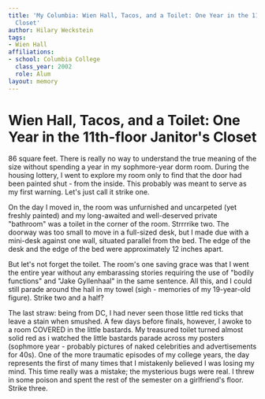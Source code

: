```yaml
---
title: 'My Columbia: Wien Hall, Tacos, and a Toilet: One Year in the 11th-floor Janitor''s
  Closet'
author: Hilary Weckstein
tags:
- Wien Hall
affiliations:
- school: Columbia College
  class_year: 2002
  role: Alum
layout: memory
---
```


# Wien Hall, Tacos, and a Toilet: One Year in the 11th-floor Janitor's Closet

86 square feet. There is really no way to understand the true meaning of the size without spending a year in my sophmore-year dorm room. During the housing lottery, I went to explore my room only to find that the door had been painted shut - from the inside. This probably was meant to serve as my first warning. Let's just call it strike one.

On the day I moved in, the room was unfurnished and uncarpeted (yet freshly painted) and my long-awaited and well-deserved private "bathroom" was a toilet in the corner of the room. Strrrrike two. The doorway was too small to move in a full-sized desk, but I made due with a mini-desk against one wall, situated parallel from the bed. The edge of the desk and the edge of the bed were approximately 12 inches apart.

But let's not forget the toilet. The room's one saving grace was that I went the entire year without any embarassing stories requiring the use of  "bodily functions" and "Jake Gyllenhaal" in the same sentence. All this, and I could still parade around the hall in my towel (sigh - memories of my 19-year-old figure). Strike two and a half?

The last straw: being from DC, I had never seen those little red ticks that leave a stain when smushed. A few days before finals, however, I awoke to a room COVERED in the little bastards. My treasured toilet turned almost solid red as i watched the little bastards parade across my posters (sophmore year - probably pictures of naked celebrities and advertisements for 40s). One of the more traumatic episodes of my college years, the day represents the first of many times that I mistakenly believed I was losing my mind. This time really was a mistake; the mysterious bugs were real. I threw in some poison and spent the rest of the semester on a girlfriend's floor. Strike three.
